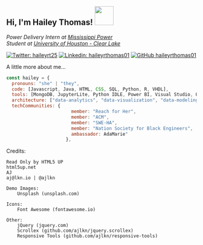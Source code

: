 <h2> Hi, I'm Hailey Thomas! <img src="https://media.giphy.com/media/VgCDAzcKvsR6OM0uWg/giphy.gif" width="50"> </h2>
<p><em>Power Delivery Intern at <a href="https://www.mississippipower.com/">Mississippi Power</a></br>Student at <a href="https://www.uhcl.edu/">University of Houston - Clear Lake</a> 
</em></p>

[![Twitter: haileyrt25](https://img.shields.io/twitter/follow/haileyrt25?style=social)](https://x.com/haileyrt25)
[![Linkedin: haileyrthomas01](https://img.shields.io/badge/-haileyrthomas01-blue?style=flat-square&logo=Linkedin&logoColor=white&link=https://www.linkedin.com/in/haileyrthomas01/)](https://www.linkedin.com/in/haileyrthomas01/)
[![GitHub haileyrthomas01](https://img.shields.io/github/followers/haileyrthomas01?label=follow&style=social)](https://github.com/haileyrthomas01)


A little more about me...  

```javascript
const hailey = {
  pronouns: "she" | "they",
  code: [Javascript, Java, HTML, CSS, SQL, Python, R, VHDL],
  tools: [MongoDB, JupyterLite, Python IDLE, Power BI, Visual Studio, Oracle SQL Developer, RStudio],
  architecture: ["data-analytics", "data-visualization", "data-modeling"],
  techCommunities: {
                        member: "Reach for Her",
                        member: "ACM",
                        member: "SWE-HA",
                        member: "Nation Society for Black Engineers",
                        ambassador: AdaMarie"
                      },

```
Credits:

	Read Only by HTML5 UP
	html5up.net
	AJ
	aj@lkn.io | @ajlkn

	Demo Images:
		Unsplash (unsplash.com)

	Icons:
		Font Awesome (fontawesome.io)

	Other:
		jQuery (jquery.com)
		Scrollex (github.com/ajlkn/jquery.scrollex)
		Responsive Tools (github.com/ajlkn/responsive-tools)
